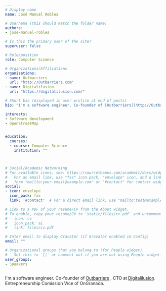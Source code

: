 ```yaml
---
# Display name
name: José Manuel Robles

# Username (this should match the folder name)
authors:
- jose-manuel-robles

# Is this the primary user of the site?
superuser: false

# Role/position
role: Computer Science

# Organizations/Affiliations
organizations:
- name: Outbarriers
  url: "http://Outbarriers.com"
- name: Digitalilusion
  url: "https://digitalilusion.com/"

# Short bio (displayed in user profile at end of posts)
bio: "I'm a software engineer. Co-founder of [Outbarriers](http://Outbarriers.com) , CTO at [Digitalilusion](http://Digitalilusion.com). Entrepreneurship Comission Vice of OnGranada."

interests:
- Software development
- OpenStreetMap


education:
  courses:
  - course: Computer Science
    institution: ""



# Social/Academic Networking
# For available icons, see: https://sourcethemes.com/academic/docs/widgets/#icons
#   For an email link, use "fas" icon pack, "envelope" icon, and a link in the
#   form "mailto:your-email@example.com" or "#contact" for contact widget.
social:
- icon: envelope
  icon_pack: fas
  link: '#contact'  # For a direct email link, use "mailto:test@example.org".

# Link to a PDF of your resume/CV from the About widget.
# To enable, copy your resume/CV to `static/files/cv.pdf` and uncomment the lines below.
# - icon: cv
#   icon_pack: ai
#   link: files/cv.pdf

# Enter email to display Gravatar (if Gravatar enabled in Config)
email: ""

# Organizational groups that you belong to (for People widget)
#   Set this to `[]` or comment out if you are not using People widget.
user_groups:
- Speakers
---
```


I'm a software engineer. Co-founder of [Outbarriers](http://Outbarriers.com) , CTO at [Digitalilusion](http://Digitalilusion.com). Entrepreneurship Comission Vice of OnGranada.
